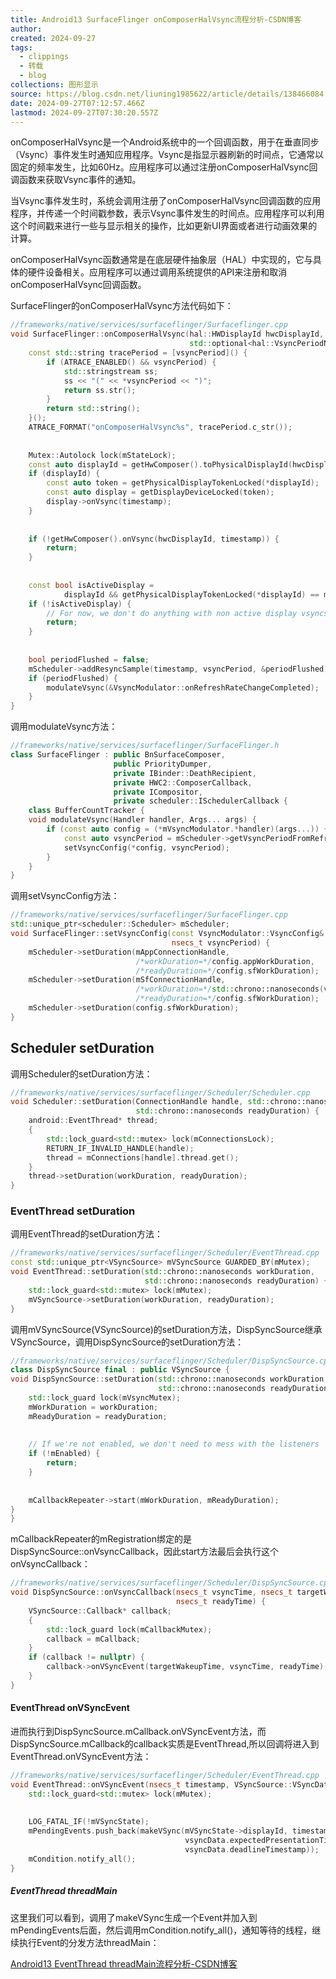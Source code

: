 ```yaml
---
title: Android13 SurfaceFlinger onComposerHalVsync流程分析-CSDN博客
author: 
created: 2024-09-27
tags:
  - clippings
  - 转载
  - blog
collections: 图形显示
source: https://blog.csdn.net/liuning1985622/article/details/138466084
date: 2024-09-27T07:12:57.466Z
lastmod: 2024-09-27T07:30:20.557Z
---
```

onComposerHalVsync是一个Android系统中的一个回调函数，用于在垂直同步（Vsync）事件发生时通知应用程序。Vsync是指显示器刷新的时间点，它通常以固定的频率发生，比如60Hz。应用程序可以通过注册onComposerHalVsync回调函数来获取Vsync事件的通知。

当Vsync事件发生时，系统会调用注册了onComposerHalVsync回调函数的应用程序，并传递一个时间戳参数，表示Vsync事件发生的时间点。应用程序可以利用这个时间戳来进行一些与显示相关的操作，比如更新UI界面或者进行动画效果的计算。

onComposerHalVsync函数通常是在底层硬件抽象层（HAL）中实现的，它与具体的硬件设备相关。应用程序可以通过调用系统提供的API来注册和取消onComposerHalVsync回调函数。

SurfaceFlinger的onComposerHalVsync方法代码如下：

```cpp
//frameworks/native/services/surfaceflinger/Surfaceflinger.cpp
void SurfaceFlinger::onComposerHalVsync(hal::HWDisplayId hwcDisplayId, int64_t timestamp,
                                        std::optional<hal::VsyncPeriodNanos> vsyncPeriod) {
    const std::string tracePeriod = [vsyncPeriod]() {
        if (ATRACE_ENABLED() && vsyncPeriod) {
            std::stringstream ss;
            ss << "(" << *vsyncPeriod << ")";
            return ss.str();
        }
        return std::string();
    }();
    ATRACE_FORMAT("onComposerHalVsync%s", tracePeriod.c_str());
 
 
    Mutex::Autolock lock(mStateLock);
    const auto displayId = getHwComposer().toPhysicalDisplayId(hwcDisplayId);
    if (displayId) {
        const auto token = getPhysicalDisplayTokenLocked(*displayId);
        const auto display = getDisplayDeviceLocked(token);
        display->onVsync(timestamp);
    }
 
 
    if (!getHwComposer().onVsync(hwcDisplayId, timestamp)) {
        return;
    }
 
 
    const bool isActiveDisplay =
            displayId && getPhysicalDisplayTokenLocked(*displayId) == mActiveDisplayToken;
    if (!isActiveDisplay) {
        // For now, we don't do anything with non active display vsyncs.
        return;
    }
 
 
    bool periodFlushed = false;
    mScheduler->addResyncSample(timestamp, vsyncPeriod, &periodFlushed);
    if (periodFlushed) {
        modulateVsync(&VsyncModulator::onRefreshRateChangeCompleted);
    }
}
```

调用modulateVsync方法：

```cpp
//frameworks/native/services/surfaceflinger/SurfaceFlinger.h
class SurfaceFlinger : public BnSurfaceComposer,
                       public PriorityDumper,
                       private IBinder::DeathRecipient,
                       private HWC2::ComposerCallback,
                       private ICompositor,
                       private scheduler::ISchedulerCallback {
    class BufferCountTracker {
    void modulateVsync(Handler handler, Args... args) {
        if (const auto config = (*mVsyncModulator.*handler)(args...)) {
            const auto vsyncPeriod = mScheduler->getVsyncPeriodFromRefreshRateConfigs();
            setVsyncConfig(*config, vsyncPeriod);
        }
    }
}
```

调用setVsyncConfig方法：

```cpp
//frameworks/native/services/surfaceflinger/SurfaceFlinger.cpp
std::unique_ptr<scheduler::Scheduler> mScheduler;
void SurfaceFlinger::setVsyncConfig(const VsyncModulator::VsyncConfig& config,
                                    nsecs_t vsyncPeriod) {
    mScheduler->setDuration(mAppConnectionHandle,
                            /*workDuration=*/config.appWorkDuration,
                            /*readyDuration=*/config.sfWorkDuration);
    mScheduler->setDuration(mSfConnectionHandle,
                            /*workDuration=*/std::chrono::nanoseconds(vsyncPeriod),
                            /*readyDuration=*/config.sfWorkDuration);
    mScheduler->setDuration(config.sfWorkDuration);
}
```

## Scheduler setDuration

调用Scheduler的setDuration方法：

```cpp
//frameworks/native/services/surfaceflinger/Scheduler/Scheduler.cpp
void Scheduler::setDuration(ConnectionHandle handle, std::chrono::nanoseconds workDuration,
                            std::chrono::nanoseconds readyDuration) {
    android::EventThread* thread;
    {
        std::lock_guard<std::mutex> lock(mConnectionsLock);
        RETURN_IF_INVALID_HANDLE(handle);
        thread = mConnections[handle].thread.get();
    }
    thread->setDuration(workDuration, readyDuration);
}
```

### EventThread setDuration

调用EventThread的setDuration方法：

```cpp
//frameworks/native/services/surfaceflinger/Scheduler/EventThread.cpp
const std::unique_ptr<VSyncSource> mVSyncSource GUARDED_BY(mMutex);
void EventThread::setDuration(std::chrono::nanoseconds workDuration,
                              std::chrono::nanoseconds readyDuration) {
    std::lock_guard<std::mutex> lock(mMutex);
    mVSyncSource->setDuration(workDuration, readyDuration);
}
```

调用mVSyncSource(VSyncSource)的setDuration方法，DispSyncSource继承VSyncSource，调用DispSyncSource的setDuration方法：

```cpp
//frameworks/native/services/surfaceflinger/Scheduler/DispSyncSource.cpp
class DispSyncSource final : public VSyncSource {
void DispSyncSource::setDuration(std::chrono::nanoseconds workDuration,
                                 std::chrono::nanoseconds readyDuration) {
    std::lock_guard lock(mVsyncMutex);
    mWorkDuration = workDuration;
    mReadyDuration = readyDuration;
 
 
    // If we're not enabled, we don't need to mess with the listeners
    if (!mEnabled) {
        return;
    }
 
 
    mCallbackRepeater->start(mWorkDuration, mReadyDuration);
}
}
```

mCallbackRepeater的mRegistration绑定的是DispSyncSource::onVsyncCallback，因此start方法最后会执行这个onVsyncCallback：

```cpp
//frameworks/native/services/surfaceflinger/Scheduler/DispSyncSource.cpp
void DispSyncSource::onVsyncCallback(nsecs_t vsyncTime, nsecs_t targetWakeupTime,
                                     nsecs_t readyTime) {
    VSyncSource::Callback* callback;
    {
        std::lock_guard lock(mCallbackMutex);
        callback = mCallback;
    }
    if (callback != nullptr) {
        callback->onVSyncEvent(targetWakeupTime, vsyncTime, readyTime);
    }
}
```

#### EventThread onVSyncEvent

进而执行到DispSyncSource.mCallback.onVSyncEvent方法，而DispSyncSource.mCallback的callback实质是EventThread,所以回调将进入到EventThread.onVSyncEvent方法：

```cpp
//frameworks/native/services/surfaceflinger/Scheduler/EventThread.cpp
void EventThread::onVSyncEvent(nsecs_t timestamp, VSyncSource::VSyncData vsyncData) {
    std::lock_guard<std::mutex> lock(mMutex);
 
 
    LOG_FATAL_IF(!mVSyncState);
    mPendingEvents.push_back(makeVSync(mVSyncState->displayId, timestamp, ++mVSyncState->count,
                                       vsyncData.expectedPresentationTime,
                                       vsyncData.deadlineTimestamp));
    mCondition.notify_all();
}
```

##### EventThread threadMain

这里我们可以看到，调用了makeVSync生成一个Event并加入到mPendingEvents后面，然后调用mCondition.notify\_all()，通知等待的线程，继续执行Event的分发方法threadMain：

[Android13 EventThread threadMain流程分析-CSDN博客](/Android13%20EventThread%20threadMain%E6%B5%81%E7%A8%8B%E5%88%86%E6%9E%90-CSDN%E5%8D%9A%E5%AE%A2)
